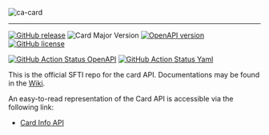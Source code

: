 <!-- ![SFTI_Banner](https://user-images.githubusercontent.com/116151702/232762217-ac254483-0d25-4234-857b-376ff8dbb1e7.png) -->
![ca-card](https://user-images.githubusercontent.com/116151702/236238368-23d8fd0e-72ba-4e1f-be50-ca675bab203e.png)


---
[![GitHub release](https://img.shields.io/github/release/swissfintechinnovations/ca-card?color=blue)](https://github.com/swissfintechinnovations/ca-card/releases/)
![Card Major Version](https://img.shields.io/badge/major_version-v0-blue)
[![OpenAPI version](https://img.shields.io/badge/dynamic/yaml?url=https%3A%2F%2Fgithub.com%2Fswissfintechinnovations%2Fca-card%2Fraw%2Fmain%-Level1.yaml&query=openapi&prefix=v&label=OpenAPI&color=blue)](https://swagger.io/resources/open-api/)
[![GitHub license](https://img.shields.io/github/license/swissfintechinnovations/ca-card?color=de980d)](https://github.com/swissfintechinnovations/ca-card/blob/main/LICENSE)

[![GitHub Action Status OpenAPI](https://img.shields.io/github/actions/workflow/status/swissfintechinnovations/ca-card/lint-openapi.yaml?branch=main&label=openapi%20checks)](https://github.com/swissfintechinnovations/ca-card/actions/workflows/lint-openapi.yaml)
[![GitHub Action Status Yaml](https://img.shields.io/github/actions/workflow/status/swissfintechinnovations/ca-card/lint-yaml.yaml?branch=main&label=yaml%20checks)](https://github.com/swissfintechinnovations/ca-card/actions/workflows/lint-yaml.yaml)

This is the official SFTI repo for the card API. Documentations may be found in the [Wiki](https://github.com/swissfintechinnovations/ca-card/wiki).

An easy-to-read representation of the Card API is accessible via the following link:
- [Card Info API](https://editor.swagger.io/?url=https://raw.githubusercontent.com/swissfintechinnovations/ca-card/main/cardInfoAPI.yaml)

